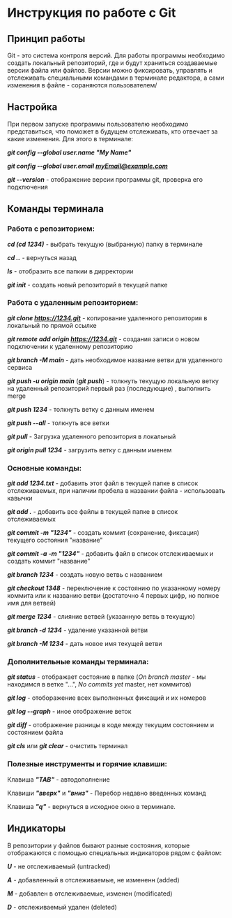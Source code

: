  # **Инструкция по работе с Git**
## **Принцип работы**
Git - это система контроля версий. Для работы программы необходимо создать локальный репозиторий, где и будут храниться создаваемые версии файла или файлов. Версии можно фиксировать, управлять и отслеживать специальными командами в терминале редактора, а сами изменения в файле - сораняются пользователем/  

## **Настройка**

При первом запуске программы пользователю необходимо представиться, что поможет в будущем отслеживать, кто отвечает за какие изменения. Для этого в терминале:

***git config --global user.name "My Name"***

***git config --global user.email myEmail@example.com***

***git --version*** - отображение версии программы git, проверка его подключения

## **Команды терминала**

### **Работа с репозиторием:**

***cd (cd 1234)*** - выбрать текущую (выбранную) папку в терминале

***cd ..*** - вернуться назад 

***ls*** - отобразить все папкии в дирректории

***git init*** - создать новый репозиторий в текущей папке

### **Работа с удаленным репозиторием:**

***git clone https://1234.git*** - копирование удаленного репозитория в локальный по прямой ссылке

***git remote add origin https://1234.git*** - создания записи о новом подключении к удаленному репозиторию

***git branch -M main*** - дать необходимое название ветви для удаленного сервиса

***git push -u origin main*** (***git push***) - толкнуть текущую локальную ветку на удаленный репозиторий первый раз (последующие) , выполнить merge

***git push 1234*** - толкнуть ветку с данным именем

***git push --all*** - толкнуть все ветки 

***git pull*** - Загрузка удаленного репозитория в локальный

***git origin pull 1234*** - загрузить ветку с данным именем

### **Основные команды:**

***git add 1234.txt*** - добавить этот файл в текущей папке в список отслеживаемых, при наличии пробела в названии файла - использовать кавычки

***git add .*** - добавить все файлы в текущей папке в список отслеживаемых

***git commit -m "1234"*** - создать коммит (сохранение, фиксация) текущего 
состояния "название"

***git commit -a -m "1234"*** - добавить файл в список отслеживаемых и создать 
коммит "название"

***git branch 1234*** - создать новую ветвь с названием

***git checkout 1348*** - переключение к состоянию по указанному номеру коммита или к названию ветви (достаточно 4 первых цифр, но полное имя для ветвей)

***git merge 1234*** - слияние ветвей (указанную ветвь в текущую)

***git branch -d 1234*** - удаление указанной ветви

***git branch -M 1234*** - дать новое имя текущей ветви

### **Дополнительные команды терминала:**

***git status*** - отображает состояние в папке (*On branch master* - мы находимся в ветке "...", *No commits yet* master, нет коммитов)

***git log*** - отоборажение всех выполненных фиксаций и их номеров

***git log --graph*** - иное отображение веток

***git diff*** - отображение разницы в коде между текущим состоянием и состоянием файла

***git cls*** или ***git clear*** - очистить терминал

### **Полезные инструменты и горячие клавиши:**

Клавиша ***"TAB"*** - автодополнение 

Клавиши ***"вверх"*** и ***"вниз"*** - Перебор недавно введенных команд

Клавиша ***"q"*** - вернуться в исходное окно в терминале.

## **Индикаторы**

В репозитории у файлов бывают разные состояния, которые отображаются с помощью специальных индикаторов рядом с файлом:

***U*** - не отслеживаемый (untracked)

***A*** - добавленный в отслеживаемые, не измененн (added)

***M*** - добавлен в отслеживаемые, изменен (modificated)

***D*** - отслеживаемый удален (deleted)